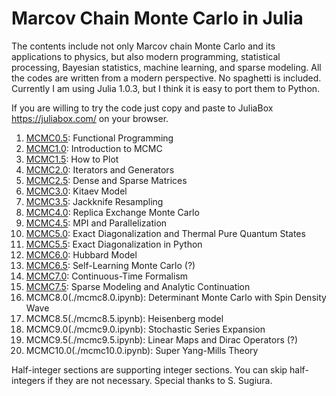 # Marcov Chain Monte Carlo in Julia

The contents include not only Marcov chain Monte Carlo and its applications to physics, but also modern programming, statistical processing, Bayesian statistics, machine learning, and sparse modeling.
All the codes are written from a modern perspective. No spaghetti is included.
Currently I am using Julia 1.0.3, but I think it is easy to port them to Python.

If you are willing to try the code just copy and paste to JuliaBox https://juliabox.com/ on your browser.

1. [MCMC0.5](./mcmc0.5.ipynb): Functional Programming
1. [MCMC1.0](./mcmc1.0.ipynb): Introduction to MCMC
1. [MCMC1.5](./mcmc1.5.ipynb): How to Plot
1. [MCMC2.0](./mcmc2.0.ipynb): Iterators and Generators
1. [MCMC2.5](./mcmc2.5.ipynb): Dense and Sparse Matrices
1. [MCMC3.0](./mcmc3.0.ipynb): Kitaev Model
1. [MCMC3.5](./mcmc3.5.ipynb): Jackknife Resampling
1. [MCMC4.0](./mcmc4.0.ipynb): Replica Exchange Monte Carlo
1. [MCMC4.5](./mcmc4.5.jl): MPI and Parallelization
1. [MCMC5.0](./mcmc5.0.ipynb): Exact Diagonalization and Thermal Pure Quantum States
1. [MCMC5.5](./mcmc5.5.ipynb): Exact Diagonalization in Python
1. [MCMC6.0](./mcmc6.0.ipynb): Hubbard Model
1. [MCMC6.5](./mcmc6.5.ipynb): Self-Learning Monte Carlo (?)
1. [MCMC7.0](./mcmc7.0.ipynb): Continuous-Time Formalism
1. [MCMC7.5](./mcmc7.5.ipynb): Sparse Modeling and Analytic Continuation
1. MCMC8.0(./mcmc8.0.ipynb): Determinant Monte Carlo with Spin Density Wave
1. MCMC8.5(./mcmc8.5.ipynb): Heisenberg model
1. MCMC9.0(./mcmc9.0.ipynb): Stochastic Series Expansion
1. MCMC9.5(./mcmc9.5.ipynb): Linear Maps and Dirac Operators (?)
1. MCMC10.0(./mcmc10.0.ipynb): Super Yang-Mills Theory

Half-integer sections are supporting integer sections. You can skip half-integers if they are not necessary.
Special thanks to S. Sugiura.